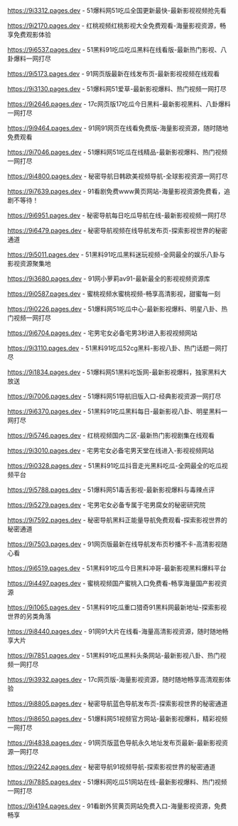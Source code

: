 
https://9i3312.pages.dev - 51爆料网51吃瓜全国更新最快-最新影视视频抢先看

https://9i2170.pages.dev - 红桃视频红桃影视大全免费观看-海量影视资源，畅享免费观影体验

https://9i6537.pages.dev - 51黑料91吃瓜吃瓜黑料在线看版-最新热门影视、八卦爆料一网打尽

https://9i5173.pages.dev - 91网页版最新在线发布页-最新影视视频在线观看

https://9i3130.pages.dev - 51爆料网51爱草-最新影视爆料、热门视频一网打尽

https://9i2646.pages.dev - 17c网页版17吃瓜今日黑料-最新影视黑料、八卦爆料一网打尽

https://9i9464.pages.dev - 91网91网页在线看免费版-海量影视资源，随时随地免费观看

https://9i7046.pages.dev - 51爆料网51吃瓜在线精品-最新影视爆料、热门视频一网打尽

https://9i4800.pages.dev - 秘密导航日韩欧美视频导航-全球影视资源一网打尽

https://9i7639.pages.dev - 91看剧免费www黄页网站-海量影视资源免费看，追剧不等待！

https://9i6951.pages.dev - 秘密导航每日吃瓜导航在线-最新影视视频一网打尽

https://9i6479.pages.dev - 秘密导航视频在线导航发布页-探索影视世界的秘密通道

https://9i5011.pages.dev - 51黑料91吃瓜黑料迷玩视频-全网最全的娱乐八卦与影视资源聚集地

https://9i3680.pages.dev - 91网小萝莉av91-最新最全的影视视频资源库

https://9i0587.pages.dev - 蜜桃视频水蜜桃视频-畅享高清影视，甜蜜每一刻

https://9i0226.pages.dev - 51爆料网51吃瓜中心-最新影视爆料、明星八卦、热门视频一网打尽

https://9i6704.pages.dev - 宅男宅女必备宅男3秒进入影视视频网站

https://9i3110.pages.dev - 51黑料91吃瓜52cg黑料-影视八卦、热门话题一网打尽

https://9i1834.pages.dev - 51爆料网51黑料吃饭网-最新影视爆料，独家黑料大放送

https://9i7006.pages.dev - 51爆料网51导航旧版入口-经典影视资源一网打尽

https://9i6370.pages.dev - 51黑料91吃瓜黑料每日-最新影视八卦、明星黑料一网打尽

https://9i5746.pages.dev - 红桃视频国内二区-最新热门影视剧集在线观看

https://9i3010.pages.dev - 宅男宅女必备宅男天堂在线进入-影视视频网站

https://9i0328.pages.dev - 51黑料91吃瓜抖音走光黑料吃瓜-全网最全的吃瓜视频平台

https://9i5788.pages.dev - 51爆料网51毒舌影视-最新影视爆料与毒辣点评

https://9i5279.pages.dev - 宅男宅女必备专属于宅男腐女的秘密研究院

https://9i7592.pages.dev - 秘密导航黑料正能量导航免费观看-探索影视世界的秘密通道

https://9i7503.pages.dev - 91网页版最新在线导航发布页秒播不卡-高清影视随心看

https://9i6519.pages.dev - 51黑料91吃瓜今日黑料冲哥-最新影视黑料爆料平台

https://9i4497.pages.dev - 蜜桃视频国产蜜桃入口免费看-畅享海量国产影视资源

https://9i1065.pages.dev - 51黑料91吃瓜重口猎奇91黑料网最新地址-探索影视世界的另类角落

https://9i8440.pages.dev - 91网91大片在线看-海量高清影视资源，随时随地畅享大片

https://9i7851.pages.dev - 51黑料91吃瓜黑料头条网站-最新影视八卦、热门视频一网打尽

https://9i3932.pages.dev - 17c网页版-海量影视资源，随时随地畅享高清观影体验

https://9i8805.pages.dev - 秘密导航蓝色导航发布页-探索影视世界的秘密通道

https://9i8650.pages.dev - 51爆料网51视频官方网站-最新影视爆料，精彩视频一网打尽

https://9i4838.pages.dev - 91网页版蓝色导航永久地址发布页最新-最新影视资源一网打尽

https://9i2242.pages.dev - 秘密导航91视频导航-探索影视世界的秘密通道

https://9i7885.pages.dev - 51爆料网吃瓜51网站在线-最新影视爆料、热门视频一网打尽

https://9i4194.pages.dev - 91看剧外贸黄页网站免费入口-海量影视资源，免费畅享
